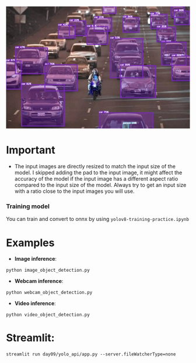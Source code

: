 ![! ONNX YOLOv8 Object Detection](https://github.com/Darker2003/computervision/blob/main/images/day9result.png)

# Important
- The input images are directly resized to match the input size of the model. I skipped adding the pad to the input image, it might affect the accuracy of the model if the input image has a different aspect ratio compared to the input size of the model. Always try to get an input size with a ratio close to the input images you will use.


### Training model
You can train and convert to onnx by using
`yolov8-training-practice.ipynb`


# Examples

 * **Image inference**:
 ```shell
 python image_object_detection.py
 ```

 * **Webcam inference**:
 ```shell
 python webcam_object_detection.py
 ```

 * **Video inference**:
 ```shell
 python video_object_detection.py
 ```

# Streamlit:
 ```shell
 streamlit run day09/yolo_api/app.py --server.fileWatcherType=none
 ```
